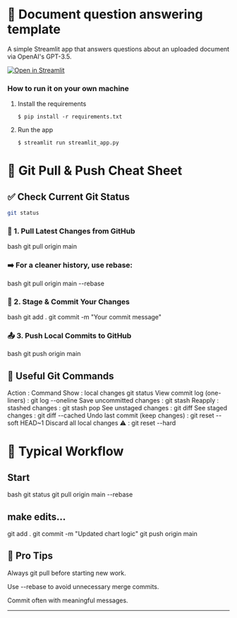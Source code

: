 # 📄 Document question answering template

A simple Streamlit app that answers questions about an uploaded document via OpenAI's GPT-3.5.

[![Open in Streamlit](https://static.streamlit.io/badges/streamlit_badge_black_white.svg)](https://document-question-answering-template.streamlit.app/)

### How to run it on your own machine

1. Install the requirements

   ```
   $ pip install -r requirements.txt
   ```

2. Run the app

   ```
   $ streamlit run streamlit_app.py
   ```

# 🧠 Git Pull & Push Cheat Sheet

## ✅ Check Current Git Status
```bash
git status
```

### 🔄 1. Pull Latest Changes from GitHub
bash
git pull origin main

### ➡️ For a cleaner history, use rebase:
bash
git pull origin main --rebase

### 💾 2. Stage & Commit Your Changes
bash
git add .
git commit -m "Your commit message"

### 📤 3. Push Local Commits to GitHub
bash
git push origin main

## 🧰 Useful Git Commands
Action : Command
Show : local changes	git status
View commit log (one-liners)	: git log --oneline
Save  uncommitted changes	: git stash
Reapply : stashed changes	: git stash pop
See unstaged changes	: git diff
See staged changes : git diff --cached
Undo last commit (keep changes) : git reset --soft HEAD~1
Discard all local changes ⚠️ : git reset --hard

# 🧪 Typical Workflow

## Start
bash
git status
git pull origin main --rebase

## make edits...

git add .
git commit -m "Updated chart logic"
git push origin main


## 🚨 Pro Tips
Always git pull before starting new work.

Use --rebase to avoid unnecessary merge commits.

Commit often with meaningful messages.

---